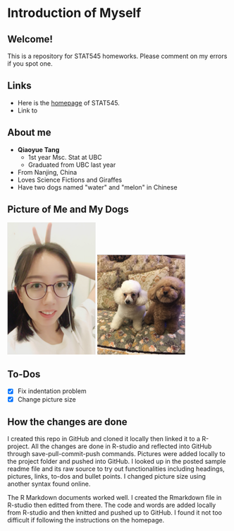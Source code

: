 # Introduction of Myself

## Welcome!

This is a repository for STAT545 homeworks. Please comment on my errors if you spot one.

## Links

- Here is the [homepage](http://stat545.com) of STAT545.
- Link to 


## About me

- **Qiaoyue Tang**
    - 1st year Msc. Stat at UBC
    - Graduated from UBC last year
- From Nanjing, China
- Loves Science Fictions and Giraffes
- Have two dogs named "water" and "melon" in Chinese

## Picture of Me and My Dogs

<img src="me.png" width="200">
<img src="watermelon.png" width="200">


## To-Dos

- [x] Fix indentation problem
- [x] Change picture size

## How the changes are done
I created this repo in GitHub and cloned it locally then linked it to a R-project. All the changes are done in R-studio and reflected into GitHub through save-pull-commit-push commands. Pictures were added locally to the project folder and pushed into GitHub. I looked up in the posted sample readme file and its raw source to try out functionalities including headings, pictures, links, to-dos and bullet points. I changed picture size using another syntax found online.

The R Markdown documents worked well. I created the Rmarkdown file in R-studio then editted from there. The code and words are added locally from R-studio and then knitted and pushed up to GitHub. I found it not too difficult if following the instructions on the homepage.